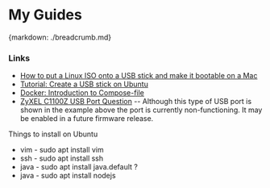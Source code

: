 # My Guides
{markdown: ./breadcrumb.md}

### Links

- [How to put a Linux ISO onto a USB stick and make it bootable on a Mac](https://linuxnewbieguide.org/how-to-put-a-linux-iso-onto-a-usb-stick-and-make-it-bootable-on-a-mac/)
- [Tutorial: Create a USB stick on Ubuntu](https://tutorials.ubuntu.com/tutorial/tutorial-create-a-usb-stick-on-ubuntu#0)
- [Docker: Introduction to Compose-file](https://severalnines.com/blog/mysql-docker-composing-stack)
- [ZyXEL C1100Z USB Port Question](https://www.reddit.com/r/HomeNetworking/comments/4n1llk/zyxel_c1100z_usb_port_question/)
-- Although this type of USB port is shown in the example above the port is currently non-functioning. It may be enabled in a future firmware release.

Things to install on Ubuntu
- vim - sudo apt install vim
- ssh - sudo apt install ssh
- java - sudo apt install java.default ?
- java - sudo apt install nodejs

